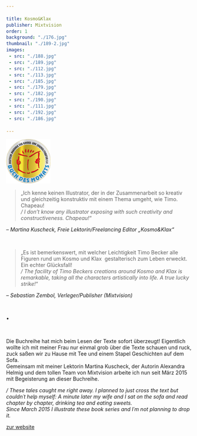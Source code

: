 ```yaml
---

title: Kosmo&Klax
publisher: Mixtvision
order: 1
background: "./176.jpg"
thumbnail: "./189-2.jpg"
images: 
 - src: "./188.jpg"
 - src: "./189.jpg"
 - src: "./112.jpg"
 - src: "./113.jpg"
 - src: "./185.jpg"
 - src: "./179.jpg"
 - src: "./182.jpg"
 - src: "./190.jpg"
 - src: "./111.jpg"
 - src: "./192.jpg"
 - src: "./186.jpg"

---
```


<img class="buchpreis" alt="Buchpreis" src="BUCHPREIS.png" />

<br>

> „Ich kenne keinen Illustrator, der in der Zusammenarbeit so kreativ und gleichzeitig konstruktiv mit einem Thema umgeht, wie Timo. Chapeau!  
> */ I don’t know any illustrator exposing with such creativity and constructiveness. Chapeau!*“ 

*– Martina Kuscheck, Freie Lektorin/Freelancing Editor „Kosmo&Klax“*

<br>

> „Es ist bemerkenswert, mit welcher Leichtigkeit Timo Becker alle Figuren rund um Kosmo und Klax  gestalterisch zum Leben erweckt. Ein echter Glücksfall!  
> */ The facility of Timo Beckers creations around Kosmo and Klax is remarkable, taking all the characters artistically into life. A true lucky strike!*“  

*– Sebastian Zembol, Verleger/Publisher (Mixtvision)*


<br>

• 

<br>

Die Buchreihe hat mich beim Lesen der Texte sofort überzeugt! Eigentlich wollte ich mit meiner Frau nur einmal grob über die Texte schauen und ruck, zuck saßen wir zu Hause mit Tee und einem Stapel Geschichten auf dem Sofa.  
Gemeinsam mit meiner Lektorin Martina Kuscheck, der Autorin Alexandra Helmig und dem tollen Team von Mixtvision arbeite ich nun seit März 2015 mit Begeisterung an dieser Buchreihe. 

*/ These tales caught me right away. I planned to just cross the text but couldn´t help myself: A minute later my wife and I sat on the sofa and read chapter by chapter, drinking tea and eating sweets.  
Since March 2015 I illustrate these book series and I´m not planning to drop it.*

<a href="http://www.kosmo-klax.de/" target="_blank">zur website</a>
